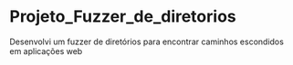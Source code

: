 # Projeto_Fuzzer_de_diretorios
Desenvolvi um fuzzer de diretórios para encontrar caminhos escondidos em aplicações web   
